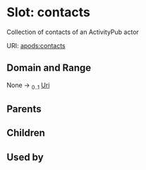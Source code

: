 
# Slot: contacts

Collection of contacts of an ActivityPub actor

URI: [apods:contacts](https://activitypods.org/ns/core#contacts)


## Domain and Range

None &#8594;  <sub>0..1</sub> [Uri](types/Uri.md)

## Parents


## Children


## Used by


